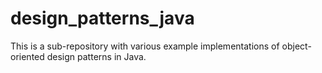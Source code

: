 # design_patterns_java
This is a sub-repository with various example implementations of object-oriented
design patterns in Java.
